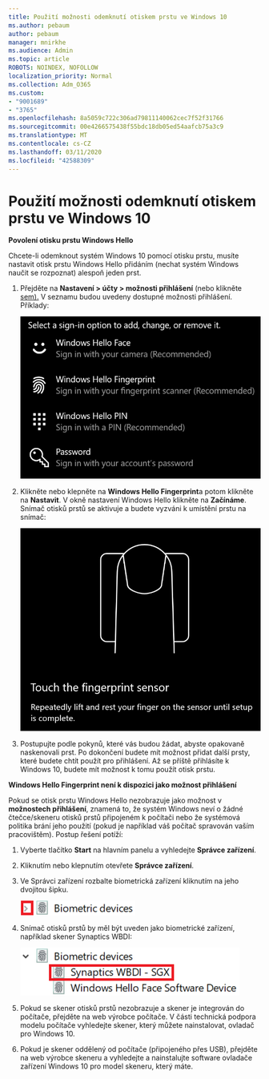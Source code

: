 ```yaml
---
title: Použití možnosti odemknutí otiskem prstu ve Windows 10
ms.author: pebaum
author: pebaum
manager: mnirkhe
ms.audience: Admin
ms.topic: article
ROBOTS: NOINDEX, NOFOLLOW
localization_priority: Normal
ms.collection: Adm_O365
ms.custom:
- "9001689"
- "3765"
ms.openlocfilehash: 8a5059c722c306ad79811140062cec7f52f31766
ms.sourcegitcommit: 00e4266575438f55bdc18db05ed54aafcb75a3c9
ms.translationtype: MT
ms.contentlocale: cs-CZ
ms.lasthandoff: 03/11/2020
ms.locfileid: "42588309"
---
```

# <a name="use-fingerprint-unlock-option-in-windows-10"></a>Použití možnosti odemknutí otiskem prstu ve Windows 10

**Povolení otisku prstu Windows Hello**

Chcete-li odemknout systém Windows 10 pomocí otisku prstu, musíte nastavit otisk prstu Windows Hello přidáním (nechat systém Windows naučit se rozpoznat) alespoň jeden prst. 

1. Přejděte na **Nastavení > účty > možnosti přihlášení** (nebo klikněte [sem).](ms-settings:signinoptions?activationSource=GetHelp) V seznamu budou uvedeny dostupné možnosti přihlášení. Příklady:

    ![Možnosti přihlášení.](media/sign-in-options.png)

2. Klikněte nebo klepněte na **Windows Hello Fingerprint**a potom klikněte na **Nastavit**. V okně nastavení Windows Hello klikněte na **Začínáme**. Snímač otisků prstů se aktivuje a budete vyzváni k umístění prstu na snímač:

   ![Snímač otisků prstů.](media/fingerprint-sensor.png)

3. Postupujte podle pokynů, které vás budou žádat, abyste opakovaně naskenovali prst. Po dokončení budete mít možnost přidat další prsty, které budete chtít použít pro přihlášení. Až se příště přihlásíte k Windows 10, budete mít možnost k tomu použít otisk prstu.

**Windows Hello Fingerprint není k dispozici jako možnost přihlášení**

Pokud se otisk prstu Windows Hello nezobrazuje jako možnost v **možnostech přihlášení**, znamená to, že systém Windows neví o žádné čtečce/skeneru otisků prstů připojeném k počítači nebo že systémová politika brání jeho použití (pokud je například váš počítač spravován vaším pracovištěm). Postup řešení potíží: 

1. Vyberte tlačítko **Start** na hlavním panelu a vyhledejte **Správce zařízení**.

2. Kliknutím nebo klepnutím otevřete **Správce zařízení**.

3. Ve Správci zařízení rozbalte biometrická zařízení kliknutím na jeho dvojitou šipku.

   ![Biometrická zařízení.](media/biometric-devices.png)

4. Snímač otisků prstů by měl být uveden jako biometrické zařízení, například skener Synaptics WBDI:

   ![Biometrická zařízení.](media/biometric-devices-expanded.png)

5. Pokud se skener otisků prstů nezobrazuje a skener je integrován do počítače, přejděte na web výrobce počítače. V části technická podpora modelu počítače vyhledejte skener, který můžete nainstalovat, ovladač pro Windows 10.

6. Pokud je skener oddělený od počítače (připojeného přes USB), přejděte na web výrobce skeneru a vyhledejte a nainstalujte software ovladače zařízení Windows 10 pro model skeneru, který máte.
